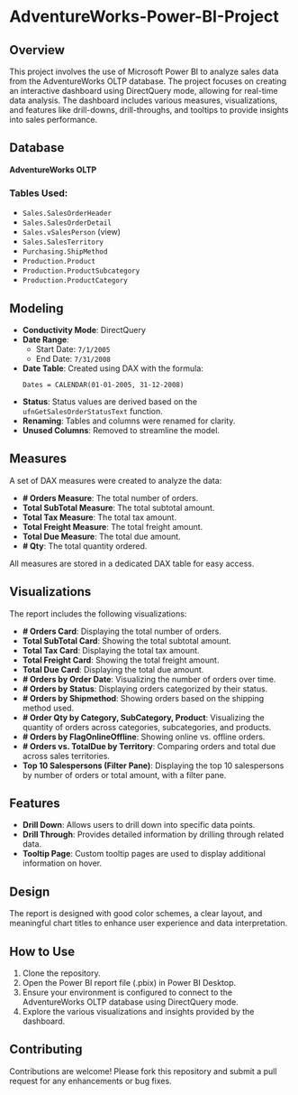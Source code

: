 # AdventureWorks-Power-BI-Project

## Overview
This project involves the use of Microsoft Power BI to analyze sales data from the AdventureWorks OLTP database. The project focuses on creating an interactive dashboard using DirectQuery mode, allowing for real-time data analysis. The dashboard includes various measures, visualizations, and features like drill-downs, drill-throughs, and tooltips to provide insights into sales performance.

## Database

**AdventureWorks OLTP**

### Tables Used:
- `Sales.SalesOrderHeader`
- `Sales.SalesOrderDetail`
- `Sales.vSalesPerson` (view)
- `Sales.SalesTerritory`
- `Purchasing.ShipMethod`
- `Production.Product`
- `Production.ProductSubcategory`
- `Production.ProductCategory`

## Modeling

- **Conductivity Mode**: DirectQuery
- **Date Range**: 
  - Start Date: `7/1/2005`
  - End Date: `7/31/2008`
- **Date Table**: Created using DAX with the formula:
  ```DAX
  Dates = CALENDAR(01-01-2005, 31-12-2008)

- **Status**: Status values are derived based on the `ufnGetSalesOrderStatusText` function.
- **Renaming**: Tables and columns were renamed for clarity.
- **Unused Columns**: Removed to streamline the model.

## Measures

A set of DAX measures were created to analyze the data:

- **# Orders Measure**: The total number of orders.
- **Total SubTotal Measure**: The total subtotal amount.
- **Total Tax Measure**: The total tax amount.
- **Total Freight Measure**: The total freight amount.
- **Total Due Measure**: The total due amount.
- **# Qty**: The total quantity ordered.

All measures are stored in a dedicated DAX table for easy access.

## Visualizations

The report includes the following visualizations:

- **# Orders Card**: Displaying the total number of orders.
- **Total SubTotal Card**: Showing the total subtotal amount.
- **Total Tax Card**: Displaying the total tax amount.
- **Total Freight Card**: Showing the total freight amount.
- **Total Due Card**: Displaying the total due amount.
- **# Orders by Order Date**: Visualizing the number of orders over time.
- **# Orders by Status**: Displaying orders categorized by their status.
- **# Orders by Shipmethod**: Showing orders based on the shipping method used.
- **# Order Qty by Category, SubCategory, Product**: Visualizing the quantity of orders across categories, subcategories, and products.
- **# Orders by FlagOnlineOffline**: Showing online vs. offline orders.
- **# Orders vs. TotalDue by Territory**: Comparing orders and total due across sales territories.
- **Top 10 Salespersons (Filter Pane)**: Displaying the top 10 salespersons by number of orders or total amount, with a filter pane.

## Features

- **Drill Down**: Allows users to drill down into specific data points.
- **Drill Through**: Provides detailed information by drilling through related data.
- **Tooltip Page**: Custom tooltip pages are used to display additional information on hover.

## Design

The report is designed with good color schemes, a clear layout, and meaningful chart titles to enhance user experience and data interpretation.

## How to Use

1. Clone the repository.
2. Open the Power BI report file (.pbix) in Power BI Desktop.
3. Ensure your environment is configured to connect to the AdventureWorks OLTP database using DirectQuery mode.
4. Explore the various visualizations and insights provided by the dashboard.

## Contributing

Contributions are welcome! Please fork this repository and submit a pull request for any enhancements or bug fixes.

